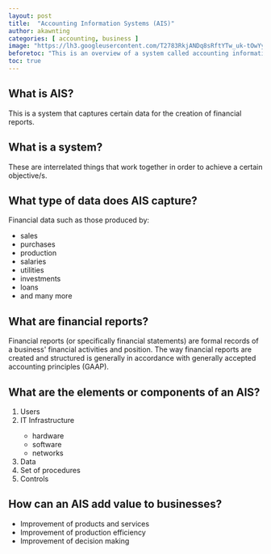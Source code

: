 ```yaml
---
layout: post
title:  "Accounting Information Systems (AIS)"
author: akawnting
categories: [ accounting, business ]
image: "https://lh3.googleusercontent.com/T2783RkjANDq8sRftYTw_uk-tOwYyiltQ17yN8thIJzEhRj5vFiuGKl_w6Oas8jjvJ6NiqfojPWgoxmwpCMHMQZc_DJyn24dSJP98RYcWVyPl3w8sI2qXwMIAtSeS3WGTf-QKbfzcoRYJMum_T4Fg0Z2KlIZDO3vVAxUN3lC_dMll5iwQMp-Pfhfy6kuiP9KAXUYsc8jQs8I9U6zinvda79WdbG8xrcbvXwyOT9QPVY941vNbOtCF8DgQcBmZ6tOAhiX16HvOl0hYc6-Gh8NPNCRchKvpppES53jZc_2tjefSsF45W7mxRWRiT0nv0C5mGd8x_e7qJOeZM_i5XuwuCPUgAMmkCsiiDdNZXIyh_RvzOXNxLUHa2jcD_Avj7H0tYaF3zi0VTZXgQ1XcTiGV88ByQLFNRQxNMHhIyYPE1UBflFp7HiQchBZFVPPnXHOP8H_Tg25mdKxW97V1LgODvI8qr_JEd7_rylZTPO-3jF0rjC7GD3vFcPiZkwbjWsWMndHbODFwYMmnpFuiR4u-geLgeEwCB0m1wPwDpLjGobnM9KMm350HtiQR9eE5EgIiFC7I1Z-oMIUlebIsS2BJyxky1uVWv5fTcOtVjlovojayx2EMGJiLSUV6DzLImV_nGxNYqLwX3EiEvsMq2AvewzUKZK7cqtvKnsMso4e0Mvrzef0z9h1CSq0jNA7YBLOeLxD60l1nr8OIncZs_tWx3s=w937-h625-no"
beforetoc: "This is an overview of a system called accounting information system or AIS"
toc: true
---
```

<h2 id="1">What is AIS?</h2>
<p id="2">This is a system that captures certain data for the creation of financial reports.</p>

<h2 id="3">What is a system?</h2>
<p>These are interrelated things that work together in order to achieve a certain objective/s.</p>

<h2 id="4">What type of data does AIS capture?</h2>
<p>Financial data such as those produced by:
<ul>
<li>sales</li>
<li>purchases</li>
<li>production</li>
<li>salaries</li>
<li>utilities</li>
<li>investments</li>
<li>loans</li>
<li>and many more</li></ul></p>

<h2 id="5">What are financial reports?</h2>
<p>Financial reports (or specifically financial statements) are formal records of a business' financial activities and position. The way financial reports are created and structured is generally in accordance with generally accepted accounting principles (GAAP).</p>

<h2 id="6">What are the elements or components of an AIS?</h2>
<p><ol>
<li>Users</li>
<li>IT Infrastructure</li>
<ul>
<li>hardware</li>
<li>software</li>
<li>networks</li>
</ul>
<li>Data</li>
<li>Set of procedures</li>
<li>Controls</li>
</ol></p>

<h2 id="7">How can an AIS add value to businesses?</h2>
<p>
<ul>
<li>Improvement of products and services</li>
<li>Improvement of production efficiency</li>
<li>Improvement of decision making</li>
</ul>
</p>